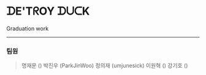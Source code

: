 # ᗪE'TᖇOY ᗪᑌᑕK <br/>
Graduation work

* * *

### 팀원
> 명재문 ()
> 박진우 (ParkJinWoo)
> 정의재 (umjunesick)
> 이원혁 ()
> 강기호 ()